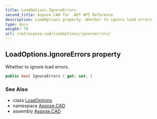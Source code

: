 ```yaml
---
title: LoadOptions.IgnoreErrors
second_title: Aspose.CAD for .NET API Reference
description: LoadOptions property. Whether to ignore load errors
type: docs
weight: 70
url: /net/aspose.cad/loadoptions/ignoreerrors/
---
```

## LoadOptions.IgnoreErrors property

Whether to ignore load errors.

```csharp
public bool IgnoreErrors { get; set; }
```

### See Also

* class [LoadOptions](../)
* namespace [Aspose.CAD](../../../aspose.cad/)
* assembly [Aspose.CAD](../../../)


